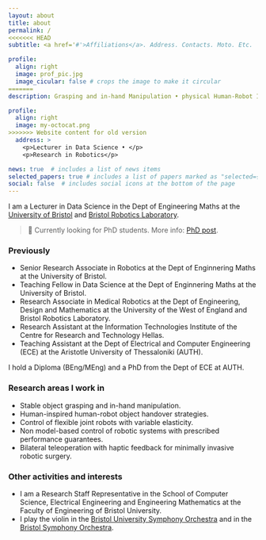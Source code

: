 ```yaml
---
layout: about
title: about
permalink: /
<<<<<<< HEAD
subtitle: <a href='#'>Affiliations</a>. Address. Contacts. Moto. Etc.

profile:
  align: right
  image: prof_pic.jpg
  image_cicular: false # crops the image to make it circular
=======
description: Grasping and in-hand Manipulation • physical Human-Robot Interaction • Control Engineering

profile:
  align: right
  image: my-octocat.png
>>>>>>> Website content for old version
  address: >
    <p>Lecturer in Data Science • </p>
    <p>Research in Robotics</p>

news: true  # includes a list of news items
selected_papers: true # includes a list of papers marked as "selected={true}"
social: false  # includes social icons at the bottom of the page
---
```


I am a Lecturer in Data Science in the Dept of Engineering Maths at the [University of Bristol](https://research-information.bris.ac.uk/en/persons/efi-psomopoulou) and [Bristol Robotics Laboratory](https://www.bristolroboticslab.com/tactile-robotics).

> :loudspeaker: Currently looking for PhD students. More info: [PhD post](../news/phd_position).

### Previously

* Senior Research Associate in Robotics at the Dept of Enginnering Maths at the University of Bristol.
* Teaching Fellow in Data Science at the Dept of Enginnering Maths at the University of Bristol.
* Research Associate in Medical Robotics at the Dept of Engineering, Design and Mathematics at the University of the West of England and Bristol Robotics Laboratory.
* Research Assistant at the Information Technologies Institute of the Centre for Research and Technology Hellas.
* Teaching Assistant at the Dept of Electrical and Computer Engineering (ECE) at the Aristotle University of Thessaloniki (AUTH).

I hold a Diploma (BEng/MEng) and a PhD from the Dept of ECE at AUTH.

### Research areas I work in

* Stable object grasping and in-hand manipulation.
* Human-inspired human-robot object handover strategies.
* Control of flexible joint robots with variable elasticity.
* Non model-based control of robotic systems with prescribed performance guarantees.
* Bilateral teleoperation with haptic feedback for minimally invasive robotic surgery.

### Other activities and interests

* I am a Research Staff Representative in the School of Computer Science, Electrical Engineering and Engineering Mathematics at the Faculty of Engineering of Bristol University.
* I play the violin in the [Bristol University Symphony Orchestra](http://www.bristol.ac.uk/music/performance/calling-all-musicians/instrumental/#symphony) and in the [Bristol Symphony Orchestra](https://www.bristolsymphonyorchestra.com/).
